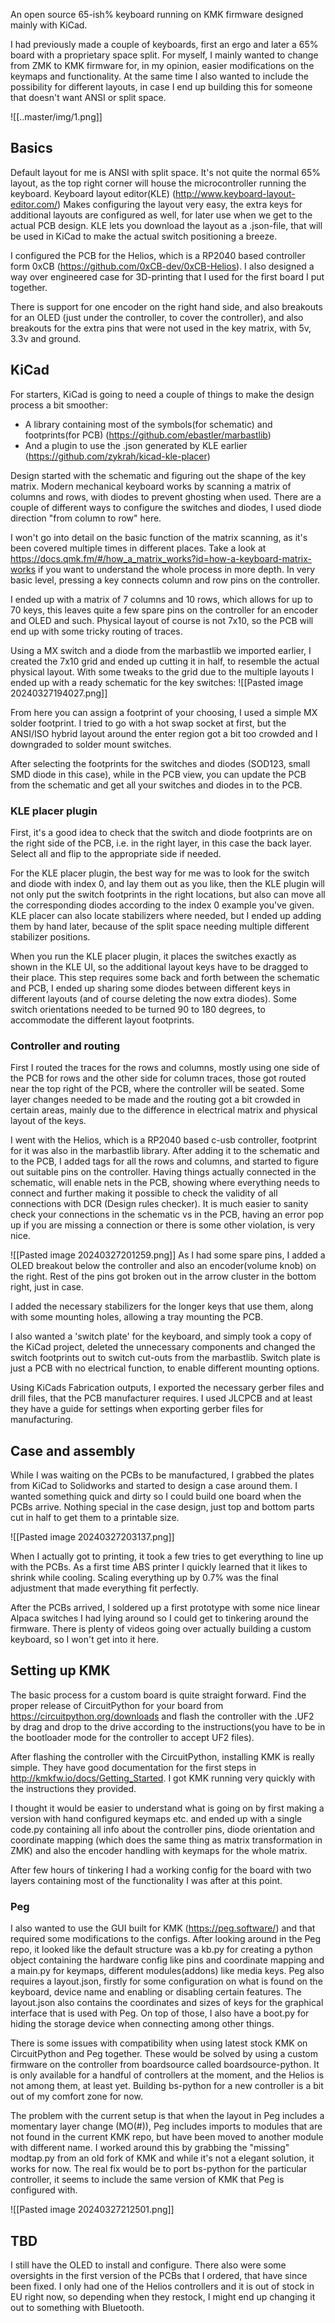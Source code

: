An open source 65-ish% keyboard running on KMK firmware designed mainly with KiCad.

I had previously made a couple of keyboards, first an ergo and later a 65% board with a proprietary space split. For myself, I mainly wanted to change from ZMK to KMK firmware for, in my opinion, easier modifications on the keymaps and functionality. At the same time I also wanted to include the possibility for different layouts, in case I end up building this for someone that doesn't want ANSI or split space.

![[..master/img/1.png]]

## Basics

Default layout for me is ANSI with split space. It's not quite the normal 65% layout, as the top right corner will house the microcontroller running the keyboard. Keyboard layout editor(KLE) (http://www.keyboard-layout-editor.com/) Makes configuring the layout very easy, the extra keys for additional layouts are configured as well, for later use when we get to the actual PCB design. KLE lets you download the layout as a .json-file, that will be used in KiCad to make the actual switch positioning a breeze.

I configured the PCB for the Helios, which is a RP2040 based controller form 0xCB (https://github.com/0xCB-dev/0xCB-Helios). I also designed a way over engineered case for 3D-printing that I used for the first board I put together. 

There is support for one encoder on the right hand side, and also breakouts for an OLED (just under the controller, to cover the controller), and also breakouts for the extra pins that were not used in the key matrix, with 5v, 3.3v and ground. 

## KiCad

For starters, KiCad is going to need a couple of things to make the design process a bit smoother:
- A library containing most of the symbols(for schematic) and footprints(for PCB) (https://github.com/ebastler/marbastlib)
- And a plugin to use the .json generated by KLE earlier (https://github.com/zykrah/kicad-kle-placer)

Design started with the schematic and figuring out the shape of the key matrix. Modern mechanical keyboard works by scanning a matrix of columns and rows, with diodes to prevent ghosting when used. There are a couple of different ways to configure the switches and diodes, I used diode direction "from column to row" here.

I won't go into detail on the basic function of the matrix scanning, as it's been covered multiple times in different places. Take a look at https://docs.qmk.fm/#/how_a_matrix_works?id=how-a-keyboard-matrix-works if you want to understand the whole process in more depth. In very basic level, pressing a key connects column and row pins on the controller. 

I ended up with a matrix of 7 columns and 10 rows, which allows for up to 70 keys, this leaves quite a few spare pins on the controller for an encoder and OLED and such.  Physical layout of course is not 7x10, so the PCB will end up with some tricky routing of traces.

Using a MX switch and a diode from the marbastlib we imported earlier, I created the 7x10 grid and ended up cutting it in half, to resemble the actual physical layout. With some tweaks to the grid due to the multiple layouts I ended up with a ready schematic for the key switches: 
![[Pasted image 20240327194027.png]]


From here you can assign a footprint of your choosing, I used a simple MX solder footprint. I tried to go with a hot swap socket at first, but the ANSI/ISO hybrid layout around the enter region got a bit too crowded and I downgraded to solder mount switches. 

After selecting the footprints for the switches and diodes (SOD123, small SMD diode in this case), while in the PCB view, you can update the PCB from the schematic and get all your switches and diodes in to the PCB. 

### KLE placer plugin 

First, it's a good idea to check that the switch and diode footprints are on the right side of the PCB, i.e. in the right layer, in this case the back layer. Select all and flip to the appropriate side if needed. 

For the KLE placer plugin, the best way for me was to look for the switch and diode with index 0, and lay them out as you like, then the KLE plugin will not only put the switch footprints in the right locations, but also can move all the corresponding diodes according to the index 0 example you've given. KLE placer can also locate stabilizers where needed, but I ended up adding them by hand later, because of the split space needing multiple different stabilizer positions. 

When you run the KLE placer plugin, it places the switches exactly as shown in the KLE UI, so the additional layout keys have to be dragged to their place. This step requires some back and forth between the schematic and PCB, I ended up sharing some diodes between different keys in different layouts (and of course deleting the now extra diodes). Some switch orientations needed to be turned 90 to 180 degrees, to accommodate the different layout footprints. 

### Controller and routing

First I routed the traces for the rows and columns, mostly using one side of the PCB for rows and the other side for column traces, those got routed near the top right of the PCB, where the controller will be seated. Some layer changes needed to be made and the routing got a bit crowded in certain areas, mainly due to the difference in electrical matrix and physical layout of the keys.

I went with the Helios, which is a RP2040 based c-usb controller, footprint for it was also in the marbastlib library. After adding it to the schematic and to the PCB, I added tags for all the rows and columns, and started to figure out suitable pins on the controller. Having things actually connected in the schematic, will enable nets in the PCB, showing where everything needs to connect and further making it possible to check the validity of all connections with DCR (Design rules checker). It is much easier to sanity check your connections in the schematic vs in the PCB, having an error pop up if you are missing a connection or there is some other violation, is very nice. 

![[Pasted image 20240327201259.png]]
As I had some spare pins, I added a OLED breakout below the controller and also an encoder(volume knob) on the right. Rest of the pins got broken out in the arrow cluster in the bottom right, just in case. 

I added the necessary stabilizers for the longer keys that use them, along with some mounting holes, allowing a tray mounting the PCB.

I also wanted a 'switch plate' for the keyboard, and simply took a copy of the KiCad project, deleted the unnecessary components and changed the switch footprints out to switch cut-outs from the marbastlib. Switch plate is just a PCB with no electrical function, to enable different mounting options. 

Using KiCads Fabrication outputs, I exported the necessary gerber files and drill files, that the PCB manufacturer requires. I used JLCPCB and at least they have a guide for settings when exporting gerber files for manufacturing.

## Case and assembly

While I was waiting on the PCBs to be manufactured, I grabbed the plates from KiCad to Solidworks and started to design a case around them. I wanted something quick and dirty so I could build one board when the PCBs arrive. Nothing special in the case design, just top and bottom parts cut in half to get them to a printable size. 

![[Pasted image 20240327203137.png]]

When I actually got to printing, it took a few tries to get everything to line up with the PCBs. As a first time ABS printer I quickly learned that it likes to shrink while cooling. Scaling everything up by 0.7% was the final adjustment that made everything fit perfectly.

After the PCBs arrived, I soldered up a first prototype with some nice linear Alpaca switches I had lying around so I could get to tinkering around the firmware. There is plenty of videos going over actually building a custom keyboard, so I won't get into it here. 

## Setting up KMK

The basic process for a custom board is quite straight forward. Find the proper release of CircuitPython for your board from https://circuitpython.org/downloads and flash the controller with the .UF2 by drag and drop to the drive according to the instructions(you have to be in the bootloader mode for the controller to accept UF2 files). 

After flashing the controller with the CircuitPython, installing KMK is really simple. They have good documentation for the first steps in http://kmkfw.io/docs/Getting_Started. I got KMK running very quickly with the instructions they provided. 

I thought it would be easier to understand what is going on by first making a version with hand configured keymaps etc. and ended up with a single code.py containing all info about the controller pins, diode orientation and coordinate mapping (which does the same thing as matrix transformation in ZMK) and also the encoder handling with keymaps for the whole matrix.

After few hours of tinkering I had a working config for the board with two layers containing most of the functionality I was after at this point. 

### Peg

I also wanted to use the GUI built for KMK (https://peg.software/) and that required some modifications to the configs. After looking around in the Peg repo, it looked like the default structure was a kb.py for creating a python object containing the hardware config like pins and coordinate mapping and a main.py for keymaps, different modules(addons) like media keys. Peg also requires a layout.json, firstly for some configuration on what is found on the keyboard, device name and enabling or disabling certain features. The layout.json also contains the coordinates and sizes of keys for the graphical interface that is used with Peg. On top of those, I also have a boot.py for hiding the storage device when connecting among other things.

There is some issues with compatibility when using latest stock KMK on CircuitPython and Peg together. These would be solved by using a custom firmware on the controller from boardsource called boardsource-python. It is only available for a handful of controllers at the moment, and the Helios is not among them, at least yet. Building bs-python for a new controller is a bit out of my comfort zone for now.

The problem with the current setup is that when the layout in Peg includes a momentary layer change (MO(#)), Peg includes imports to modules that are not found in the current KMK repo, but have been moved to another module with different name. I worked around this by grabbing the "missing" modtap.py from an old fork of KMK and while it's not a elegant solution, it works for now. The real fix would be to port bs-python for the particular controller, it seems to include the same version of KMK that Peg is configured with.

![[Pasted image 20240327212501.png]] 

## TBD

I still have the OLED to install and configure. There also were some oversights in the first version of the PCBs that I ordered, that have since been fixed. I only had one of the Helios controllers and it is out of stock in EU right now, so depending when they restock, I might end up changing it out to something with Bluetooth. 
